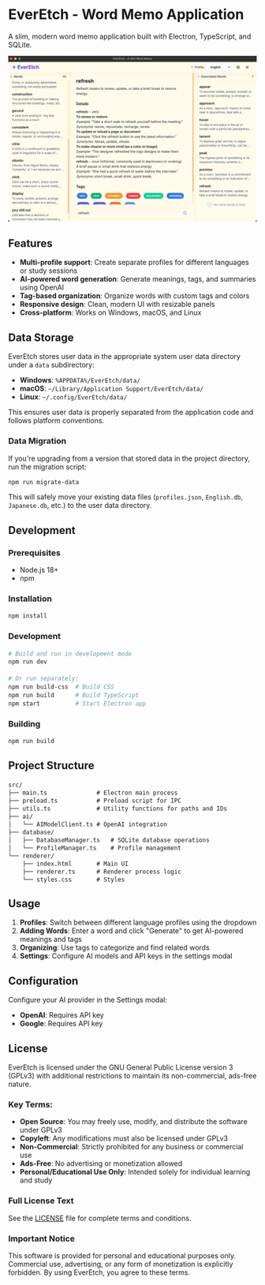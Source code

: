 # EverEtch - Word Memo Application

A slim, modern word memo application built with Electron, TypeScript, and SQLite.

![UI Screenshot](screenshots/UI.png)

## Features

- **Multi-profile support**: Create separate profiles for different languages or study sessions
- **AI-powered word generation**: Generate meanings, tags, and summaries using OpenAI
- **Tag-based organization**: Organize words with custom tags and colors
- **Responsive design**: Clean, modern UI with resizable panels
- **Cross-platform**: Works on Windows, macOS, and Linux

## Data Storage

EverEtch stores user data in the appropriate system user data directory under a `data` subdirectory:

- **Windows**: `%APPDATA%/EverEtch/data/`
- **macOS**: `~/Library/Application Support/EverEtch/data/`
- **Linux**: `~/.config/EverEtch/data/`

This ensures user data is properly separated from the application code and follows platform conventions.

### Data Migration

If you're upgrading from a version that stored data in the project directory, run the migration script:

```bash
npm run migrate-data
```

This will safely move your existing data files (`profiles.json`, `English.db`, `Japanese.db`, etc.) to the user data directory.

## Development

### Prerequisites

- Node.js 18+
- npm

### Installation

```bash
npm install
```

### Development

```bash
# Build and run in development mode
npm run dev

# Or run separately:
npm run build-css  # Build CSS
npm run build      # Build TypeScript
npm start          # Start Electron app
```

### Building

```bash
npm run build
```

## Project Structure

```
src/
├── main.ts              # Electron main process
├── preload.ts           # Preload script for IPC
├── utils.ts             # Utility functions for paths and IDs
├── ai/
│   └── AIModelClient.ts # OpenAI integration
├── database/
│   ├── DatabaseManager.ts   # SQLite database operations
│   └── ProfileManager.ts    # Profile management
└── renderer/
    ├── index.html       # Main UI
    ├── renderer.ts      # Renderer process logic
    └── styles.css       # Styles
```

## Usage

1. **Profiles**: Switch between different language profiles using the dropdown
2. **Adding Words**: Enter a word and click "Generate" to get AI-powered meanings and tags
3. **Organizing**: Use tags to categorize and find related words
4. **Settings**: Configure AI models and API keys in the settings modal

## Configuration

Configure your AI provider in the Settings modal:

- **OpenAI**: Requires API key
- **Google**: Requires API key

## License

EverEtch is licensed under the GNU General Public License version 3 (GPLv3) with additional restrictions to maintain its non-commercial, ads-free nature.

### Key Terms:
- **Open Source**: You may freely use, modify, and distribute the software under GPLv3
- **Copyleft**: Any modifications must also be licensed under GPLv3
- **Non-Commercial**: Strictly prohibited for any business or commercial use
- **Ads-Free**: No advertising or monetization allowed
- **Personal/Educational Use Only**: Intended solely for individual learning and study

### Full License Text
See the [LICENSE](LICENSE) file for complete terms and conditions.

### Important Notice
This software is provided for personal and educational purposes only. Commercial use, advertising, or any form of monetization is explicitly forbidden. By using EverEtch, you agree to these terms.
